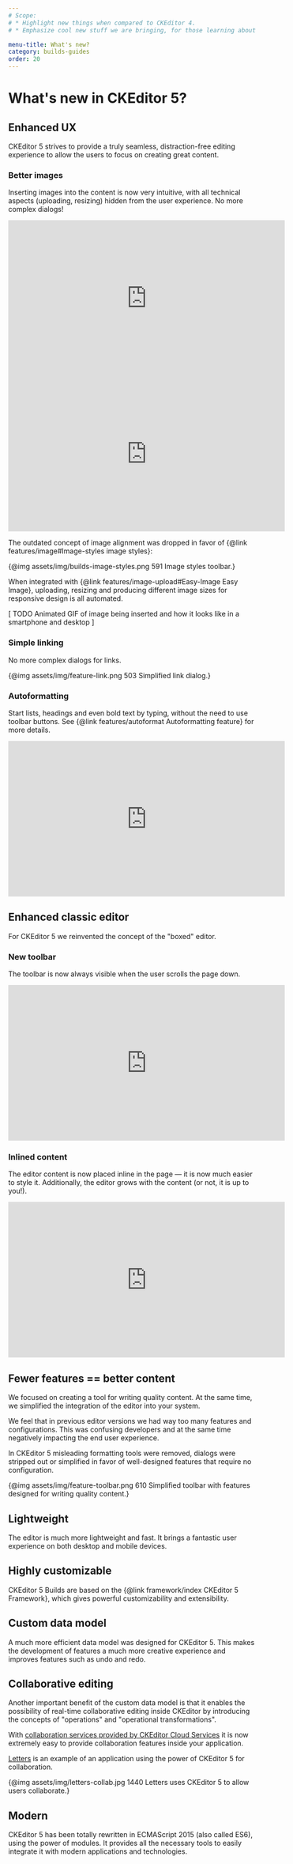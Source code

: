 ```yaml
---
# Scope:
# * Highlight new things when compared to CKEditor 4.
# * Emphasize cool new stuff we are bringing, for those learning about CKEditor 5.

menu-title: What's new?
category: builds-guides
order: 20
---
```


# What's new in CKEditor 5?

## Enhanced UX

CKEditor 5 strives to provide a truly seamless, distraction-free editing experience to allow the users to focus on creating great content.

### Better images

Inserting images into the content is now very intuitive, with all technical aspects (uploading, resizing) hidden from the user experience. No more complex dialogs!

<iframe width="560" height="315" src="https://www.youtube.com/embed/MRnYtmPAJ30?rel=0&amp;" frameborder="0" allowfullscreen></iframe>

<iframe width="560" height="315" src="https://www.youtube.com/embed/WWT9pkPZSnI?rel=0&amp;" frameborder="0" allowfullscreen></iframe>

The outdated concept of image alignment was dropped in favor of {@link features/image#Image-styles image styles}:

{@img assets/img/builds-image-styles.png 591 Image styles toolbar.}

When integrated with {@link features/image-upload#Easy-Image Easy Image}, uploading, resizing and producing different image sizes for responsive design is all automated.

[ TODO Animated GIF of image being inserted and how it looks like in a smartphone and desktop ]

### Simple linking

No more complex dialogs for links.

{@img assets/img/feature-link.png 503 Simplified link dialog.}

### Autoformatting

Start lists, headings and even bold text by typing, without the need to use toolbar buttons. See {@link features/autoformat Autoformatting feature} for more details.

<iframe width="560" height="315" src="https://www.youtube.com/embed/ZmMMyvGiI5A?rel=0" frameborder="0" allowfullscreen></iframe>

## Enhanced classic editor

For CKEditor 5 we reinvented the concept of the "boxed" editor.

### New toolbar

The toolbar is now always visible when the user scrolls the page down.

<iframe width="560" height="315" src="https://www.youtube.com/embed/rLZe37MXzHE?rel=0" frameborder="0" allowfullscreen></iframe>

### Inlined content

The editor content is now placed inline in the page &mdash; it is now much easier to style it. Additionally, the editor grows with the content (or not, it is up to you!).

<iframe width="560" height="315" src="https://www.youtube.com/embed/igoI02wBykA?rel=0" frameborder="0" allowfullscreen></iframe>

## Fewer features == better content

We focused on creating a tool for writing quality content. At the same time, we simplified the integration of the editor into your system.

We feel that in previous editor versions we had way too many features and configurations. This was confusing developers and at the same time negatively impacting the end user experience.

In CKEditor 5 misleading formatting tools were removed, dialogs were stripped out or simplified in favor of well-designed features that require no configuration.

{@img assets/img/feature-toolbar.png 610 Simplified toolbar with features designed for writing quality content.}

## Lightweight

The editor is much more lightweight and fast. It brings a fantastic user experience on both desktop and mobile devices.

## Highly customizable

CKEditor 5 Builds are based on the {@link framework/index CKEditor 5 Framework}, which gives powerful customizability and extensibility.

## Custom data model

A much more efficient data model was designed for CKEditor 5. This makes the development of features a much more creative experience and improves features such as undo and redo.

## Collaborative editing

Another important benefit of the custom data model is that it enables the possibility of real-time collaborative editing inside CKEditor by introducing the concepts of "operations" and "operational transformations".

<!--
Read more about {@linkTODO collaboration in the CKEditor 5 Framework documentation}.
-->

With [collaboration services provided by CKEditor Cloud Services](https://ckeditor.com/ckeditor-cloud-services/) it is now extremely easy to provide collaboration features inside your application.

[Letters](https://ckeditor.com/letters/) is an example of an application using the power of CKEditor 5 for collaboration.

{@img assets/img/letters-collab.jpg 1440 Letters uses CKEditor 5 to allow users collaborate.}

## Modern

CKEditor 5 has been totally rewritten in ECMAScript 2015 (also called ES6), using the power of modules. It provides all the necessary tools to easily integrate it with modern applications and technologies.
